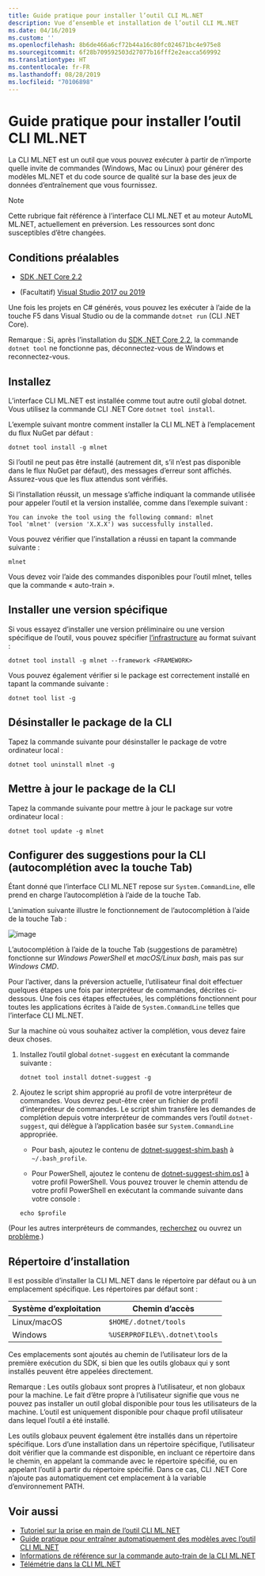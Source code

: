 ```yaml
---
title: Guide pratique pour installer l’outil CLI ML.NET
description: Vue d’ensemble et installation de l’outil CLI ML.NET
ms.date: 04/16/2019
ms.custom: ''
ms.openlocfilehash: 8b6de466a6cf72b44a16c80fc024671bc4e975e8
ms.sourcegitcommit: 6f28b709592503d27077b16fff2e2eacca569992
ms.translationtype: HT
ms.contentlocale: fr-FR
ms.lasthandoff: 08/28/2019
ms.locfileid: "70106898"
---
```

# <a name="how-to-install-the-mlnet-command-line-interface-cli-tool"></a>Guide pratique pour installer l’outil CLI ML.NET

La CLI ML.NET est un outil que vous pouvez exécuter à partir de n’importe quelle invite de commandes (Windows, Mac ou Linux) pour générer des modèles ML.NET et du code source de qualité sur la base des jeux de données d’entraînement que vous fournissez.

> [!NOTE]
> Cette rubrique fait référence à l’interface CLI ML.NET et au moteur AutoML ML.NET, actuellement en préversion. Les ressources sont donc susceptibles d’être changées.

## <a name="pre-requisites"></a>Conditions préalables

- [SDK .NET Core 2.2](https://dotnet.microsoft.com/download/dotnet-core/2.2)

- (Facultatif) [Visual Studio 2017 ou 2019](https://visualstudio.microsoft.com/vs/)

Une fois les projets en C# générés, vous pouvez les exécuter à l’aide de la touche F5 dans Visual Studio ou de la commande `dotnet run` (CLI .NET Core).

Remarque : Si, après l’installation du [SDK .NET Core 2.2](https://dotnet.microsoft.com/download/dotnet-core/2.2), la commande `dotnet tool` ne fonctionne pas, déconnectez-vous de Windows et reconnectez-vous.

## <a name="install"></a>Installez

L’interface CLI ML.NET est installée comme tout autre outil global dotnet. Vous utilisez la commande CLI .NET Core `dotnet tool install`. 

L’exemple suivant montre comment installer la CLI ML.NET à l’emplacement du flux NuGet par défaut :

```console
dotnet tool install -g mlnet
```

Si l’outil ne peut pas être installé (autrement dit, s’il n’est pas disponible dans le flux NuGet par défaut), des messages d’erreur sont affichés. Assurez-vous que les flux attendus sont vérifiés.

Si l’installation réussit, un message s’affiche indiquant la commande utilisée pour appeler l’outil et la version installée, comme dans l’exemple suivant :

```console
You can invoke the tool using the following command: mlnet
Tool 'mlnet' (version 'X.X.X') was successfully installed.
```

Vous pouvez vérifier que l’installation a réussi en tapant la commande suivante :

```console
mlnet
```

Vous devez voir l’aide des commandes disponibles pour l’outil mlnet, telles que la commande « auto-train ».

## <a name="install-a-specific-release-version"></a>Installer une version spécifique

Si vous essayez d’installer une version préliminaire ou une version spécifique de l’outil, vous pouvez spécifier [l’infrastructure](../../standard/frameworks.md) au format suivant :

```console
dotnet tool install -g mlnet --framework <FRAMEWORK>
```

Vous pouvez également vérifier si le package est correctement installé en tapant la commande suivante :

```console
dotnet tool list -g
```

## <a name="uninstall-the-cli-package"></a>Désinstaller le package de la CLI

Tapez la commande suivante pour désinstaller le package de votre ordinateur local :

```console
dotnet tool uninstall mlnet -g
```

## <a name="update-the-cli-package"></a>Mettre à jour le package de la CLI

Tapez la commande suivante pour mettre à jour le package sur votre ordinateur local :

```console
dotnet tool update -g mlnet
```

## <a name="set-up-cli-suggestions-tab-based-auto-completion"></a>Configurer des suggestions pour la CLI (autocomplétion avec la touche Tab)

Étant donné que l’interface CLI ML.NET repose sur `System.CommandLine`, elle prend en charge l’autocomplétion à l’aide de la touche Tab.

L’animation suivante illustre le fonctionnement de l’autocomplétion à l’aide de la touche Tab :

![image](./media/cli-tab-completion.gif)

L’autocomplétion à l’aide de la touche Tab (suggestions de paramètre) fonctionne sur *Windows PowerShell* et *macOS/Linux bash*, mais pas sur *Windows CMD*.

Pour l’activer, dans la préversion actuelle, l’utilisateur final doit effectuer quelques étapes une fois par interpréteur de commandes, décrites ci-dessous. Une fois ces étapes effectuées, les complétions fonctionnent pour toutes les applications écrites à l’aide de `System.CommandLine` telles que l’interface CLI ML.NET.

Sur la machine où vous souhaitez activer la complétion, vous devez faire deux choses.

1. Installez l’outil global `dotnet-suggest` en exécutant la commande suivante :

    ```console
    dotnet tool install dotnet-suggest -g
    ```

2. Ajoutez le script shim approprié au profil de votre interpréteur de commandes. Vous devrez peut-être créer un fichier de profil d’interpréteur de commandes. Le script shim transfère les demandes de complétion depuis votre interpréteur de commandes vers l’outil `dotnet-suggest`, qui délègue à l’application basée sur `System.CommandLine` appropriée.

    - Pour bash, ajoutez le contenu de [dotnet-suggest-shim.bash](https://github.com/dotnet/System.CommandLine/blob/master/src/System.CommandLine.Suggest/dotnet-suggest-shim.bash) à `~/.bash_profile`.

    - Pour PowerShell, ajoutez le contenu de [dotnet-suggest-shim.ps1](https://github.com/dotnet/System.CommandLine/blob/master/src/System.CommandLine.Suggest/dotnet-suggest-shim.ps1) à votre profil PowerShell. Vous pouvez trouver le chemin attendu de votre profil PowerShell en exécutant la commande suivante dans votre console :

    ```console
    echo $profile
    ``` 

(Pour les autres interpréteurs de commandes, [recherchez](https://github.com/dotnet/System.CommandLine/issues?q=is%3Aissue+is%3Aopen+label%3A%22shell+suggestion%22) ou ouvrez un [problème](https://github.com/dotnet/System.CommandLine/issues).)

## <a name="installation-directory"></a>Répertoire d’installation

Il est possible d’installer la CLI ML.NET dans le répertoire par défaut ou à un emplacement spécifique. Les répertoires par défaut sont :

| Système d’exploitation          | Chemin d’accès                          |
|-------------|-------------------------------|
| Linux/macOS | `$HOME/.dotnet/tools`         |
| Windows     | `%USERPROFILE%\.dotnet\tools` |

Ces emplacements sont ajoutés au chemin de l’utilisateur lors de la première exécution du SDK, si bien que les outils globaux qui y sont installés peuvent être appelées directement.

Remarque : Les outils globaux sont propres à l’utilisateur, et non globaux pour la machine. Le fait d’être propre à l’utilisateur signifie que vous ne pouvez pas installer un outil global disponible pour tous les utilisateurs de la machine. L’outil est uniquement disponible pour chaque profil utilisateur dans lequel l’outil a été installé.

Les outils globaux peuvent également être installés dans un répertoire spécifique. Lors d’une installation dans un répertoire spécifique, l’utilisateur doit vérifier que la commande est disponible, en incluant ce répertoire dans le chemin, en appelant la commande avec le répertoire spécifié, ou en appelant l’outil à partir du répertoire spécifié.
Dans ce cas, CLI .NET Core n’ajoute pas automatiquement cet emplacement à la variable d’environnement PATH.

## <a name="see-also"></a>Voir aussi

- [Tutoriel sur la prise en main de l’outil CLI ML.NET](../tutorials/mlnet-cli.md)
- [Guide pratique pour entraîner automatiquement des modèles avec l’outil CLI ML.NET](../automate-training-with-cli.md)
- [Informations de référence sur la commande auto-train de la CLI ML.NET](../reference/ml-net-cli-reference.md) 
- [Télémétrie dans la CLI ML.NET](../resources/ml-net-cli-telemetry.md)
